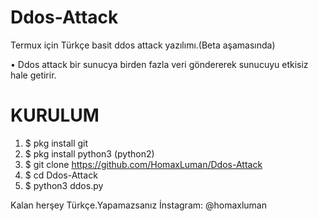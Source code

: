 # Ddos-Attack
Termux için Türkçe basit ddos attack yazılımı.(Beta aşamasında)

• Ddos attack bir sunucya birden fazla veri göndererek sunucuyu etkisiz hale getirir.
# KURULUM
1. $ pkg install git
2. $ pkg install python3 (python2)
3. $ git clone https://github.com/HomaxLuman/Ddos-Attack
4. $ cd Ddos-Attack
5. $ python3 ddos.py

 Kalan herşey Türkçe.Yapamazsanız İnstagram: @homaxluman
